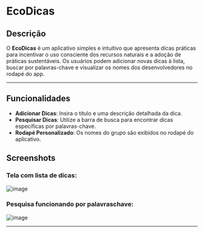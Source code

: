 # EcoDicas

## Descrição
O **EcoDicas** é um aplicativo simples e intuitivo que apresenta dicas práticas para incentivar o uso consciente dos recursos naturais e a adoção de práticas sustentáveis. Os usuários podem adicionar novas dicas à lista, buscar por palavras-chave e visualizar os nomes dos desenvolvedores no rodapé do app.

---

## Funcionalidades
- **Adicionar Dicas**: Insira o título e uma descrição detalhada da dica.
- **Pesquisar Dicas**: Utilize a barra de busca para encontrar dicas específicas por palavras-chave.
- **Rodapé Personalizado**: Os nomes do grupo são exibidos no rodapé do aplicativo.

## Screenshots

### Tela com lista de dicas:
![image](https://github.com/user-attachments/assets/1fdd9985-d06a-469e-9642-74faec530733)


### Pesquisa funcionando por palavraschave:
![image](https://github.com/user-attachments/assets/dc4d4cb2-560a-4990-86b2-2ab0c92dbb22)


---

